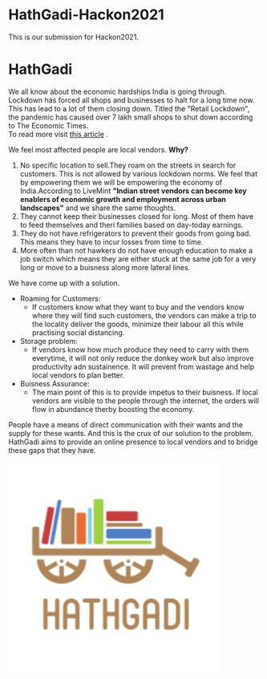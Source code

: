 # HathGadi-Hackon2021
This is our submission for Hackon2021.
# HathGadi # 
We all know about the economic hardships India is going through. Lockdown has forced all shops and businesses to halt for a long time now. This has lead to a lot of them closing down. Titled the "Retail Lockdown", the pandemic has caused over 7 lakh small shops to shut down according to The Economic Times.\
To read more visit [this article]( https://m.economictimes.com/industry/cons-products/fmcg/over-7-lakh-small-stores-may-have-shut-shop-due-to-lockdown/articleshow/76096517.cms) .

We feel most affected people are local vendors. **Why?**
1. No specific location to sell.They roam on the streets in search for customers. This is not allowed by various lockdown norms. We feel that by empowering them we will be empowering the economy of India.According to LiveMint **"Indian street vendors can become key enablers of economic growth and employment across urban landscapes"** and we share the same thoughts.
2. They cannot keep their businesses closed for long. Most of them have to feed themselves and theri families based on day-today earnings. 
3. They do not have refrigerators to prevent their goods from going bad. This means they have to incur losses from time to time.
4. More often than not hawkers do not have enough education to make a job switch which means they are either stuck at the same job for a very long or move to a buisness along more    lateral lines. 


We have come up with a solution. 
 - Roaming for Customers:
     - If customers know what they want to buy and the vendors know where they will find such customers, the vendors can make a trip to the locality deliver the goods, minimize           their labour all this while practising social distancing. 
 - Storage problem: 
    - If vendors know how much produce they need to carry with them everytime, it will not only reduce the donkey work but also improve productivity adn sustainence. It will             prevent from wastage and help local vendors to plan better.
 - Buisness Assurance:
    - The main point of this is to provide impetus to their buisness. If local vendors are visible to the people through the internet, the orders will flow in abundance therby           boosting the economy. 
   
 People have a means of direct communication with their wants and the supply for these wants. And this is the crux of our solution to the problem. HathGadi aims to provide an online presence to local vendors and to bridge these gaps that they have.
                                     
                                     
                                     
   ![HathGadi](Images/hathgadi_nav_circle.png)
